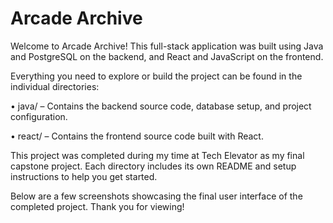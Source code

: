 # Arcade Archive
Welcome to Arcade Archive! This full-stack application was built using Java and PostgreSQL on the backend, and React and JavaScript on the frontend.

Everything you need to explore or build the project can be found in the individual directories:

 • java/ – Contains the backend source code, database setup, and project configuration.

 • react/ – Contains the frontend source code built with React.

This project was completed during my time at Tech Elevator as my final capstone project. Each directory includes its own README and setup instructions to help you get started.

Below are a few screenshots showcasing the final user interface of the completed project. Thank you for viewing!
